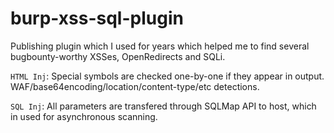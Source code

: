 # burp-xss-sql-plugin

Publishing plugin which I used for years which helped me to find several bugbounty-worthy XSSes, OpenRedirects and SQLi.  

`HTML Inj`: Special symbols are checked one-by-one if they appear in output. WAF/base64encoding/location/content-type/etc detections.  

`SQL Inj`: All parameters are transfered through SQLMap API to host, which in used for asynchronous scanning.  
